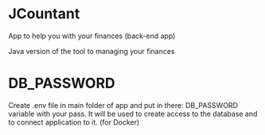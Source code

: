 # JCountant

App to help you with your finances (back-end app)

Java version of the tool to managing your finances

# DB_PASSWORD

Create .env file in main folder of app and put in there: DB_PASSWORD variable with your pass. It will be used to create access to the database and to connect application to it. (for Docker)
